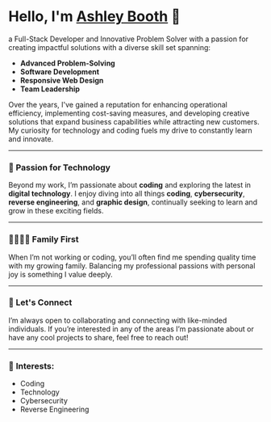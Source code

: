 # Hello, I'm [Ashley Booth](https://ashley-booth.com) 👋

 a Full-Stack Developer and Innovative Problem Solver with a passion for creating impactful solutions with a diverse skill set spanning:

- **Advanced Problem-Solving**
- **Software Development**
- **Responsive Web Design**
- **Team Leadership**

Over the years, I've gained a reputation for enhancing operational efficiency, implementing cost-saving measures, and developing creative solutions that expand business capabilities while attracting new customers. My curiosity for technology and coding fuels my drive to constantly learn and innovate.

---

### 🔧 Passion for Technology

Beyond my work, I’m passionate about **coding** and exploring the latest in **digital technology**. I enjoy diving into all things **coding**, **cybersecurity**, **reverse engineering**, and **graphic design**, continually seeking to learn and grow in these exciting fields.

---

### 👨‍👩‍👧‍👦 Family First

When I’m not working or coding, you’ll often find me spending quality time with my growing family. Balancing my professional passions with personal joy is something I value deeply.

---

### 💬 Let's Connect

I’m always open to collaborating and connecting with like-minded individuals. If you’re interested in any of the areas I’m passionate about or have any cool projects to share, feel free to reach out!

---

### 🔗 **Interests**:
- Coding
- Technology
- Cybersecurity
- Reverse Engineering
